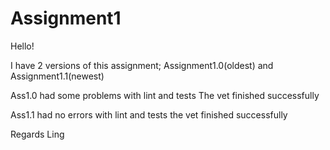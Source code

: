 # Assignment1

Hello!

I have 2 versions of this assignment; Assignment1.0(oldest) and Assignment1.1(newest)

Ass1.0 had some problems with lint and tests
The vet finished successfully

Ass1.1 had no errors with lint and tests
the vet finished successfully

Regards Ling

